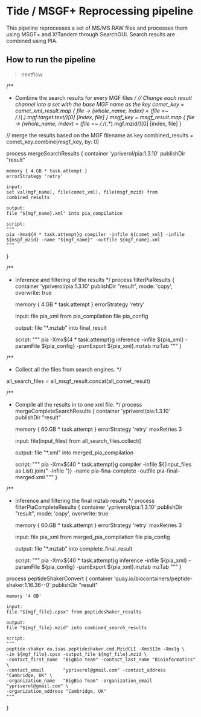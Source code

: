 # Tide / MSGF+ Reprocessing pipeline

This pipeline reprocesses a set of MS/MS RAW files and processes them using MSGF+ and X!Tandem through SearchGUI. Search results are combined using PIA.

## How to run the pipeline

> nextflow



/**
 * Combine the search results for every MGF files
 */
// Change each result channel into a set with the base MGF name as the key
comet_key = comet_xml_result.map { file ->
		(whole_name, index) = (file =~ /.*\/(.*)\.mgf\.target\.text/)[0]
		[index, file]
	}
msgf_key = msgf_result.map { file ->
		(whole_name, index) = (file =~ /.*\/(.*)\.mgf\.mzid/)[0]
		[index, file]
	}

// merge the results based on the MGF filename as key
combined_results = comet_key.combine(msgf_key, by: 0)

process mergeSearchResults {
	container 'ypriverol/pia:1.3.10'
	publishDir "result"

	memory { 4.GB * task.attempt }
	errorStrategy 'retry'

	input:
	set val(mgf_name), file(comet_xml), file(msgf_mzid) from combined_results

	output:
	file "${mgf_name}.xml" into pia_compilation

	script:
	"""
	pia -Xmx${4 * task.attempt}g compiler -infile ${comet_xml} -infile ${msgf_mzid} -name "${mgf_name}" -outfile ${mgf_name}.xml
	"""
}

/**
 * Inference and filtering of the results
 */
process filterPiaResults {
	container 'ypriverol/pia:1.3.10'
	publishDir "result", mode: 'copy', overwrite: true

	memory { 4.GB * task.attempt }
    errorStrategy 'retry'

	input:
	file pia_xml from pia_compilation
	file pia_config

	output:
	file "*.mztab" into final_result

	script:
	"""
	pia -Xmx${4 * task.attempt}g inference -infile ${pia_xml} -paramFile ${pia_config} -psmExport ${pia_xml}.mztab mzTab
	"""
}

/**
 * Collect all the files from search engines.
 */

all_search_files = all_msgf_result.concat(all_comet_result)

/**
 * Compile all the results in to one xml file.
 */
 process mergeCompleteSearchResults {
 	container 'ypriverol/pia:1.3.10'
 	publishDir "result"

 	memory { 60.GB * task.attempt }
    errorStrategy 'retry'
    maxRetries 3

 	input:
 	file(input_files) from all_search_files.collect()

 	output:
 	file "*.xml" into merged_pia_compilation

 	script:
 	"""
 	pia -Xmx${40 * task.attempt}g compiler -infile ${(input_files as List).join(" -infile ")} -name pia-fina-complete -outfile pia-final-merged.xml
 	"""
 }

 /**
  * Inference and filtering the final mztab results
  */
 process filterPiaCompleteResults {
 	container 'ypriverol/pia:1.3.10'
 	publishDir "result", mode: 'copy', overwrite: true

 	memory { 60.GB * task.attempt }
    errorStrategy 'retry'
    maxRetries 3

 	input:
 	file pia_xml from merged_pia_compilation
 	file pia_config

 	output:
 	file "*.mztab" into complete_final_result

 	script:
 	"""
 	pia -Xmx${40 * task.attempt}g inference -infile ${pia_xml} -paramFile ${pia_config} -psmExport ${pia_xml}.mztab mzTab
 	"""
 }

process peptideShakerConvert {
	container 'quay.io/biocontainers/peptide-shaker:1.16.36--0'
	publishDir "result"

	memory '4 GB'

	input:
	file "${mgf_file}.cpsx" from peptideshaker_results

	output:
	file "${mgf_file}.mzid" into combined_search_results

	script:
	"""
	peptide-shaker eu.isas.peptideshaker.cmd.MzidCLI -Xms512m -Xmx1g \
	-in ${mgf_file}.cpsx -output_file ${mgf_file}.mzid \
	-contact_first_name  "BigBio team" -contact_last_name "Bioinformatics" \
    -contact_email       "ypriverol@gmail.com" -contact_address "Cambridge, UK" \
    -organization_name   "BigBio Team" -organization_email "ypriverol@gmail.com" \
    -organization_address "Cambridge, UK"
	"""
}
